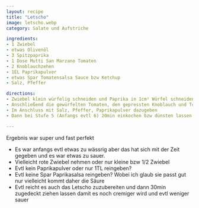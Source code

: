 ```yaml
---
layout: recipe
title: "Letscho"
image: letscho.webp
category: Salate und Aufstriche

ingredients:
- 1 Zwiebel
- etwas Olivenöl
- 3 Spitzpaprika
- 1 Dose Mutti San Marzano Tomaten
- 2 Knoblauchzehen
- 1EL Paprikapulver
- etwas Spar Tomatensalsa Sauce bzw Ketchup
- Salz, Pfeffer

directions:
- Zwiebel klein würfelig schneiden und Paprika in 1cm² Würfel schneiden. Beides gemeinsam in einer Pfanne mit Öl 2min scharf anbraten (Stufe 8-9) bis es glasig ist
- Anschließend die gewürfelten Tomaten, den gepressten Knoblauch und Tomatenmark zugeben und mit Tomatensalsa bzw Ketchup und Schärfungssauche abschmecken
- Im Anschluss mit Salz, Pfeffer, Paprikapulver dazugeben
- Dann bei Stufe 5 (Anfangs evtl 6) 20min einkochen bzw dünsten lassen (sollte etwas dickflüssiger werden und weniger wässrig)

---
```


Ergebnis war super und fast perfekt
- Es war anfangs evtl etwas zu wässrig aber das hat sich mit der Zeit gegeben und es war etwas zu sauer.
- Vielleicht rote Zwiebel nehmen oder nur kleine bzw 1/2 Zwiebel
- Evtl kein Paprikapulver oder nur 1TL reingeben?
- Evtl keine Spar Paprikasalsa reingeben? Wobei ich glaub sie passt gut nur vielleicht kommt daher die Säure
- Evtl reicht es auch das Letscho zuzubereiten und dann 30min zugedeckt ziehen lassen damit es noch cremiger wird und evtl weniger sauer
